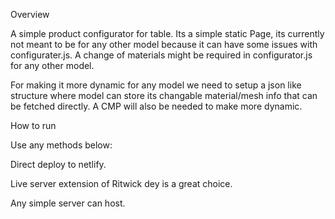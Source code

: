 Overview

A simple product configurator for table. 
Its a simple static Page, its currently not meant to be for any other model because it can have some issues with configurater.js. A change of materials might be required in configurator.js for any other model.

For making it more dynamic for any model we need to setup a json like structure where model can store its changable material/mesh info that can be fetched directly.
A CMP will also be needed to make more dynamic.


How to run

Use any methods below: 

Direct deploy to netlify.

Live server extension of Ritwick dey is a great choice.

Any simple server can host.